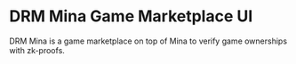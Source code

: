 # DRM Mina Game Marketplace UI

DRM Mina is a game marketplace on top of Mina to verify game ownerships with zk-proofs.
